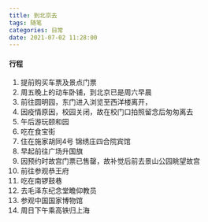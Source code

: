 ```yaml
---
title: 到北京去
tags: 随笔
categories: 日常
date: 2021-07-02 11:28:00
---
```

#### 行程
1. 提前购买车票及景点门票
1. 周五晚上的动车卧铺，到北京已是周六早晨
1. 前往圆明园，东门进入浏览至西洋楼离开，
1. 因疫情原因，校园关闭，故在校门口拍照留念后匆匆离去
1. 午后游玩颐和园
1. 吃在食宝街
1. 住在施家胡同4号 锦绣庄四合院宾馆
1. 早起前往广场升国旗
1. 因预约时故宫门票已售罄，故补觉后前去景山公园眺望故宫
1. 前往参观恭王府
1. 吃在南锣鼓巷
1. 去毛泽东纪念堂瞻仰教员
1. 参观中国国家博物馆
1. 周日下午乘高铁归上海
